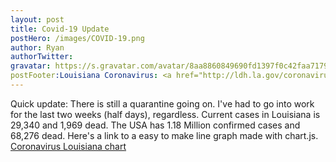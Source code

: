 ```yaml
---
layout: post
title: Covid-19 Update
postHero: /images/COVID-19.png
author: Ryan
authorTwitter: 
gravatar: https://s.gravatar.com/avatar/8aa8860849690fd1397f0c42faa71795?s=80
postFooter:Louisiana Coronavirus: <a href="http://ldh.la.gov/coronavirus/">Covid Louisiana</a>
---
```


Quick update: There is still a quarantine going on. I've had to go into work 
for the last two weeks (half days), regardless. Current cases in Louisiana is 29,340
and 1,969 dead. The USA has 1.18 Million confirmed cases and 68,276 dead. Here's a link
to a easy to make line graph made with chart.js. <a href="https://ryanjt.dev/coding/javascript/charts/index.html" target="_blank" alt="coronavirus graph louisiana">Coronavirus Louisiana chart</a>
